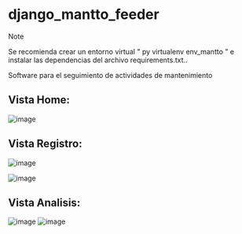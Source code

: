 # django_mantto_feeder
> [!NOTE]
> Se recomienda crear un entorno virtual " py virtualenv env_mantto " e
> instalar las dependencias del archivo requirements.txt..

Software para el seguimiento de actividades de mantenimiento
## Vista Home:
![image](https://github.com/user-attachments/assets/06a6a944-c760-4109-b404-6bd819502553)

## Vista Registro:
![image](https://github.com/user-attachments/assets/16525dce-8457-4184-8150-cef4e3824db0)

![image](https://github.com/user-attachments/assets/9195ce5a-4f54-43ab-a9b3-afa3b96ed857)

## Vista Analisis:
![image](https://github.com/user-attachments/assets/6d9b1e35-4040-40d0-8d69-581b7b8640e0)
![image](https://github.com/user-attachments/assets/75ed47f1-d22a-4ee7-8f69-e20995588c07)
